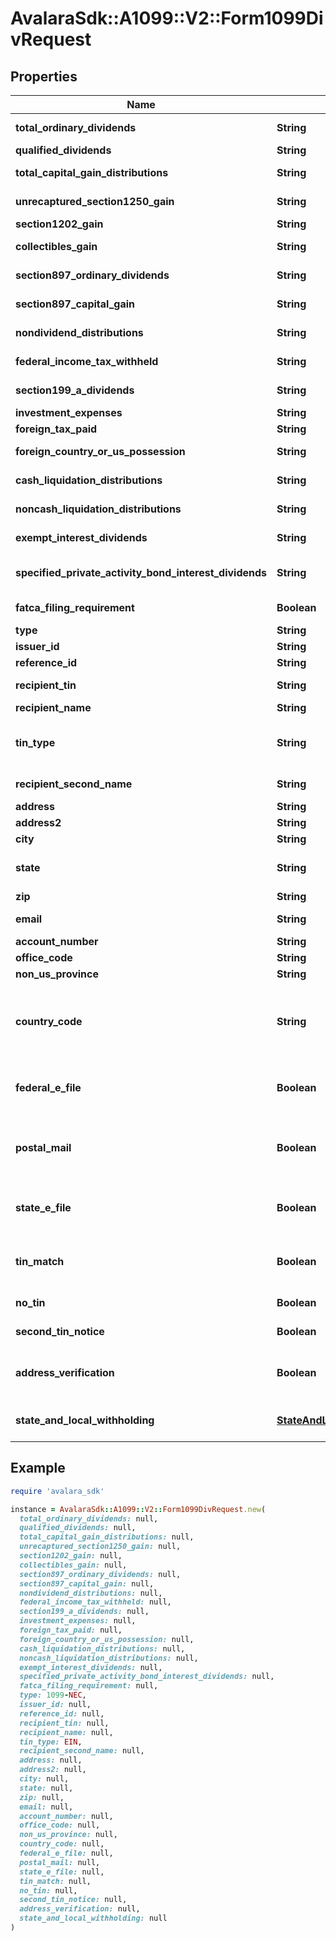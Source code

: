 # AvalaraSdk::A1099::V2::Form1099DivRequest

## Properties

| Name | Type | Description | Notes |
| ---- | ---- | ----------- | ----- |
| **total_ordinary_dividends** | **String** | Total ordinary dividends | [optional] |
| **qualified_dividends** | **String** | Qualified dividends | [optional] |
| **total_capital_gain_distributions** | **String** | Total capital gain distributions | [optional] |
| **unrecaptured_section1250_gain** | **String** | Unrecaptured Section 1250 gain | [optional] |
| **section1202_gain** | **String** | Section 1202 gain | [optional] |
| **collectibles_gain** | **String** | Collectibles (28%) gain | [optional] |
| **section897_ordinary_dividends** | **String** | Section 897 ordinary dividends | [optional] |
| **section897_capital_gain** | **String** | Section 897 capital gain | [optional] |
| **nondividend_distributions** | **String** | Nondividend distributions | [optional] |
| **federal_income_tax_withheld** | **String** | Federal income tax withheld | [optional] |
| **section199_a_dividends** | **String** | Section 199A dividends | [optional] |
| **investment_expenses** | **String** | Investment expenses | [optional] |
| **foreign_tax_paid** | **String** | Foreign tax paid | [optional] |
| **foreign_country_or_us_possession** | **String** | Foreign country or U.S. possession | [optional] |
| **cash_liquidation_distributions** | **String** | Cash liquidation distributions | [optional] |
| **noncash_liquidation_distributions** | **String** | Noncash liquidation distributions | [optional] |
| **exempt_interest_dividends** | **String** | Exempt-interest dividends | [optional] |
| **specified_private_activity_bond_interest_dividends** | **String** | Specified private activity bond interest dividends | [optional] |
| **fatca_filing_requirement** | **Boolean** | FATCA filing requirement | [optional] |
| **type** | **String** |  | [optional] |
| **issuer_id** | **String** | Issuer ID | [optional] |
| **reference_id** | **String** | Reference ID | [optional] |
| **recipient_tin** | **String** | Recipient Tax ID Number | [optional] |
| **recipient_name** | **String** | Recipient name | [optional] |
| **tin_type** | **String** | Type of TIN (Tax ID Number). Will be one of:  * SSN  * EIN  * ITIN  * ATIN | [optional] |
| **recipient_second_name** | **String** | Recipient second name | [optional] |
| **address** | **String** | Address |  |
| **address2** | **String** | Address line 2 | [optional] |
| **city** | **String** | City |  |
| **state** | **String** | US state. Required if CountryCode is \&quot;US\&quot;. | [optional] |
| **zip** | **String** | Zip/postal code | [optional] |
| **email** | **String** | Recipient email address | [optional] |
| **account_number** | **String** | Account number | [optional] |
| **office_code** | **String** | Office code | [optional] |
| **non_us_province** | **String** | Foreign province | [optional] |
| **country_code** | **String** | Country code, as defined at https://www.irs.gov/e-file-providers/country-codes |  |
| **federal_e_file** | **Boolean** | Boolean indicating that federal e-filing should be scheduled for this form | [optional] |
| **postal_mail** | **Boolean** | Boolean indicating that postal mailing to the recipient should be scheduled for this form | [optional] |
| **state_e_file** | **Boolean** | Boolean indicating that state e-filing should be scheduled for this form | [optional] |
| **tin_match** | **Boolean** | Boolean indicating that TIN Matching should be scheduled for this form | [optional] |
| **no_tin** | **Boolean** | Indicates whether the recipient has no TIN | [optional] |
| **second_tin_notice** | **Boolean** | Second TIN notice in three years | [optional] |
| **address_verification** | **Boolean** | Boolean indicating that address verification should be scheduled for this form | [optional] |
| **state_and_local_withholding** | [**StateAndLocalWithholdingRequest**](StateAndLocalWithholdingRequest.md) | State and local withholding information | [optional] |

## Example

```ruby
require 'avalara_sdk'

instance = AvalaraSdk::A1099::V2::Form1099DivRequest.new(
  total_ordinary_dividends: null,
  qualified_dividends: null,
  total_capital_gain_distributions: null,
  unrecaptured_section1250_gain: null,
  section1202_gain: null,
  collectibles_gain: null,
  section897_ordinary_dividends: null,
  section897_capital_gain: null,
  nondividend_distributions: null,
  federal_income_tax_withheld: null,
  section199_a_dividends: null,
  investment_expenses: null,
  foreign_tax_paid: null,
  foreign_country_or_us_possession: null,
  cash_liquidation_distributions: null,
  noncash_liquidation_distributions: null,
  exempt_interest_dividends: null,
  specified_private_activity_bond_interest_dividends: null,
  fatca_filing_requirement: null,
  type: 1099-NEC,
  issuer_id: null,
  reference_id: null,
  recipient_tin: null,
  recipient_name: null,
  tin_type: EIN,
  recipient_second_name: null,
  address: null,
  address2: null,
  city: null,
  state: null,
  zip: null,
  email: null,
  account_number: null,
  office_code: null,
  non_us_province: null,
  country_code: null,
  federal_e_file: null,
  postal_mail: null,
  state_e_file: null,
  tin_match: null,
  no_tin: null,
  second_tin_notice: null,
  address_verification: null,
  state_and_local_withholding: null
)
```

